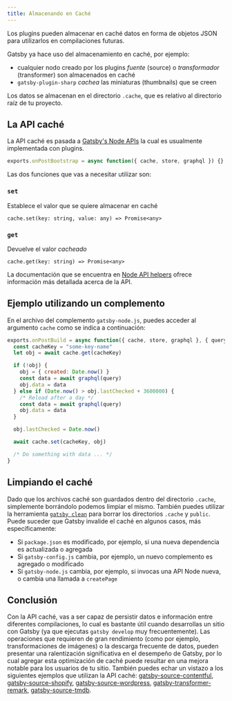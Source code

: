 ```yaml
---
title: Almacenando en Caché
---
```


Los plugins pueden almacenar en caché datos en forma de objetos JSON para utilizarlos en compilaciones futuras.

Gatsby ya hace uso del almacenamiento en caché, por ejemplo:

- cualquier nodo creado por los plugins _fuente_ (source) o _transformador_ (transformer) son almacenados en caché
- `gatsby-plugin-sharp` _cachea_ las miniaturas (thumbnails) que se creen

Los datos se almacenan en el directorio `.cache`, que es relativo al directorio raíz de tu proyecto.

## La API caché

La API caché es pasada a [Gatsby's Node APIs](/docs/node-apis/) la cual es usualmente implementada con plugins.

```js
exports.onPostBootstrap = async function({ cache, store, graphql }) {}
```

Las dos funciones que vas a necesitar utilizar son:

### `set`

Establece el valor que se quiere almacenar en caché

`cache.set(key: string, value: any) => Promise<any>`

### `get`

Devuelve el valor _cacheado_

`cache.get(key: string) => Promise<any>`

La documentación que se encuentra en [Node API helpers](/docs/node-api-helpers/#cache) ofrece información más detallada acerca de la API.

## Ejemplo utilizando un complemento

En el archivo del complemento `gatsby-node.js`, puedes acceder al argumento `cache` como se indica a continuación:

```js:title=gatsby-node.js
exports.onPostBuild = async function({ cache, store, graphql }, { query }) {
  const cacheKey = "some-key-name"
  let obj = await cache.get(cacheKey)

  if (!obj) {
    obj = { created: Date.now() }
    const data = await graphql(query)
    obj.data = data
  } else if (Date.now() > obj.lastChecked + 3600000) {
    /* Reload after a day */
    const data = await graphql(query)
    obj.data = data
  }

  obj.lastChecked = Date.now()

  await cache.set(cacheKey, obj)

  /* Do something with data ... */
}
```

## Limpiando el caché

Dado que los archivos caché son guardados dentro del directorio `.cache`, simplemente borrándolo podemos limpiar el mismo. También puedes utilizar la herramienta [`gatsby clean`](/docs/gatsby-cli/#clean) para borrar los directorios `.cache` y `public`.
Puede suceder que Gatsby invalide el caché en algunos casos, más específicamente:

- Si `package.json` es modificado, por ejemplo, si una nueva dependencia es actualizada o agregada
- Si `gatsby-config.js` cambia, por ejemplo, un nuevo complemento es agregado o modificado
- Si `gatsby-node.js` cambia, por ejemplo, si invocas una API Node nueva, o cambia una llamada a `createPage`

## Conclusión

Con la API caché, vas a ser capaz de persistir datos e información entre diferentes compilaciones, lo cual es bastante útil cuando desarrollas un sitio con Gatsby (ya que ejecutas `gatsby develop` muy frecuentemente). Las operaciones que requieren de gran rendimiento (como por ejemplo, transformaciones de imágenes) o la descarga frecuente de datos, pueden presentar una ralentización significativa en el desempeño de Gatsby, por lo cual agregar esta optimización de caché puede resultar en una mejora notable para los usuarios de tu sitio. También puedes echar un vistazo a los siguientes ejemplos que utilizan la API caché: [gatsby-source-contentful](https://github.com/gatsbyjs/gatsby/blob/7f5b262d7b5323f1a387b8b7278d9a81ee227258/packages/gatsby-source-contentful/src/download-contentful-assets.js), [gatsby-source-shopify](https://github.com/gatsbyjs/gatsby/blob/7f5b262d7b5323f1a387b8b7278d9a81ee227258/packages/gatsby-source-shopify/src/nodes.js#L23-L54), [gatsby-source-wordpress](https://github.com/gatsbyjs/gatsby/blob/7f5b262d7b5323f1a387b8b7278d9a81ee227258/packages/gatsby-source-wordpress/src/normalize.js#L471-L537), [gatsby-transformer-remark](https://github.com/gatsbyjs/gatsby/blob/7f5b262d7b5323f1a387b8b7278d9a81ee227258/packages/gatsby-transformer-remark/src/extend-node-type.js), [gatsby-source-tmdb](https://github.com/LekoArts/gatsby-source-tmdb/blob/e12c19af5e7053bfb7737e072db9e24acfa77f49/src/add-local-image.js).
